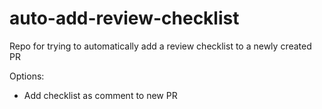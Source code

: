 # auto-add-review-checklist
Repo for trying to automatically add a review checklist to a newly created PR

Options:
- Add checklist as comment to new PR